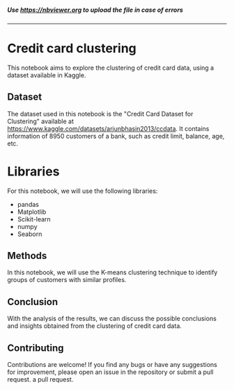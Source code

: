 ##### Use https://nbviewer.org to upload the file in case of errors
---

# Credit card clustering
This notebook aims to explore the clustering of credit card data, using a dataset available in Kaggle.

## Dataset
The dataset used in this notebook is the "Credit Card Dataset for Clustering" available at https://www.kaggle.com/datasets/arjunbhasin2013/ccdata. It contains information of 8950 customers of a bank, such as credit limit, balance, age, etc.

# Libraries
For this notebook, we will use the following libraries:

- pandas
- Matplotlib
- Scikit-learn
- numpy
- Seaborn

## Methods
In this notebook, we will use the K-means clustering technique to identify groups of customers with similar profiles.

## Conclusion
With the analysis of the results, we can discuss the possible conclusions and insights obtained from the clustering of credit card data.

## Contributing

Contributions are welcome! If you find any bugs or have any suggestions for improvement, please open an issue in the repository or submit a pull request.
a pull request.
